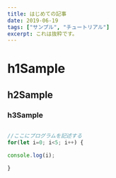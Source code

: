 ```yaml
---
title: はじめての記事
date: 2019-06-19
tags: ["サンプル", "チュートリアル"]
excerpt: これは抜粋です。
---
```


# h1Sample
## h2Sample
### h3Sample

```javascript

//ここにプログラムを記述する
for(let i=0; i<5; i++) {

console.log(i);

}

```
